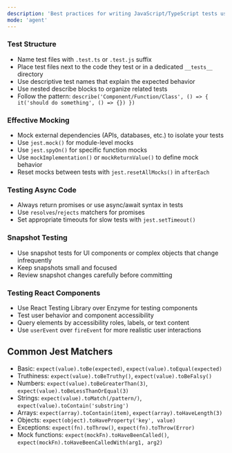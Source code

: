```yaml
---
description: 'Best practices for writing JavaScript/TypeScript tests using Jest, including mocking strategies, test structure, and common patterns.'
mode: 'agent'
---
```


### Test Structure
- Name test files with `.test.ts` or `.test.js` suffix
- Place test files next to the code they test or in a dedicated `__tests__` directory
- Use descriptive test names that explain the expected behavior
- Use nested describe blocks to organize related tests
- Follow the pattern: `describe('Component/Function/Class', () => { it('should do something', () => {}) })`

### Effective Mocking
- Mock external dependencies (APIs, databases, etc.) to isolate your tests
- Use `jest.mock()` for module-level mocks
- Use `jest.spyOn()` for specific function mocks
- Use `mockImplementation()` or `mockReturnValue()` to define mock behavior
- Reset mocks between tests with `jest.resetAllMocks()` in `afterEach`

### Testing Async Code
- Always return promises or use async/await syntax in tests
- Use `resolves`/`rejects` matchers for promises
- Set appropriate timeouts for slow tests with `jest.setTimeout()`

### Snapshot Testing
- Use snapshot tests for UI components or complex objects that change infrequently
- Keep snapshots small and focused
- Review snapshot changes carefully before committing

### Testing React Components
- Use React Testing Library over Enzyme for testing components
- Test user behavior and component accessibility
- Query elements by accessibility roles, labels, or text content
- Use `userEvent` over `fireEvent` for more realistic user interactions

## Common Jest Matchers
- Basic: `expect(value).toBe(expected)`, `expect(value).toEqual(expected)`
- Truthiness: `expect(value).toBeTruthy()`, `expect(value).toBeFalsy()`
- Numbers: `expect(value).toBeGreaterThan(3)`, `expect(value).toBeLessThanOrEqual(3)`
- Strings: `expect(value).toMatch(/pattern/)`, `expect(value).toContain('substring')`
- Arrays: `expect(array).toContain(item)`, `expect(array).toHaveLength(3)`
- Objects: `expect(object).toHaveProperty('key', value)`
- Exceptions: `expect(fn).toThrow()`, `expect(fn).toThrow(Error)`
- Mock functions: `expect(mockFn).toHaveBeenCalled()`, `expect(mockFn).toHaveBeenCalledWith(arg1, arg2)`